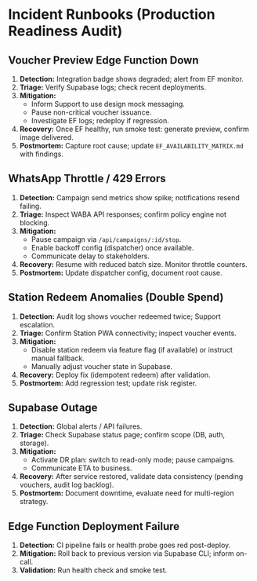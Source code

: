 # Incident Runbooks (Production Readiness Audit)

## Voucher Preview Edge Function Down

1. **Detection:** Integration badge shows degraded; alert from EF monitor.
2. **Triage:** Verify Supabase logs; check recent deployments.
3. **Mitigation:**
   - Inform Support to use design mock messaging.
   - Pause non-critical voucher issuance.
   - Investigate EF logs; redeploy if regression.
4. **Recovery:** Once EF healthy, run smoke test: generate preview, confirm
   image delivered.
5. **Postmortem:** Capture root cause; update `EF_AVAILABILITY_MATRIX.md` with
   findings.

## WhatsApp Throttle / 429 Errors

1. **Detection:** Campaign send metrics show spike; notifications resend
   failing.
2. **Triage:** Inspect WABA API responses; confirm policy engine not blocking.
3. **Mitigation:**
   - Pause campaign via `/api/campaigns/:id/stop`.
   - Enable backoff config (dispatcher) once available.
   - Communicate delay to stakeholders.
4. **Recovery:** Resume with reduced batch size. Monitor throttle counters.
5. **Postmortem:** Update dispatcher config, document root cause.

## Station Redeem Anomalies (Double Spend)

1. **Detection:** Audit log shows voucher redeemed twice; Support escalation.
2. **Triage:** Confirm Station PWA connectivity; inspect voucher events.
3. **Mitigation:**
   - Disable station redeem via feature flag (if available) or instruct manual
     fallback.
   - Manually adjust voucher state in Supabase.
4. **Recovery:** Deploy fix (idempotent redeem) after validation.
5. **Postmortem:** Add regression test; update risk register.

## Supabase Outage

1. **Detection:** Global alerts / API failures.
2. **Triage:** Check Supabase status page; confirm scope (DB, auth, storage).
3. **Mitigation:**
   - Activate DR plan: switch to read-only mode; pause campaigns.
   - Communicate ETA to business.
4. **Recovery:** After service restored, validate data consistency (pending
   vouchers, audit log backlog).
5. **Postmortem:** Document downtime, evaluate need for multi-region strategy.

## Edge Function Deployment Failure

1. **Detection:** CI pipeline fails or health probe goes red post-deploy.
2. **Mitigation:** Roll back to previous version via Supabase CLI; inform
   on-call.
3. **Validation:** Run health check and smoke test.

